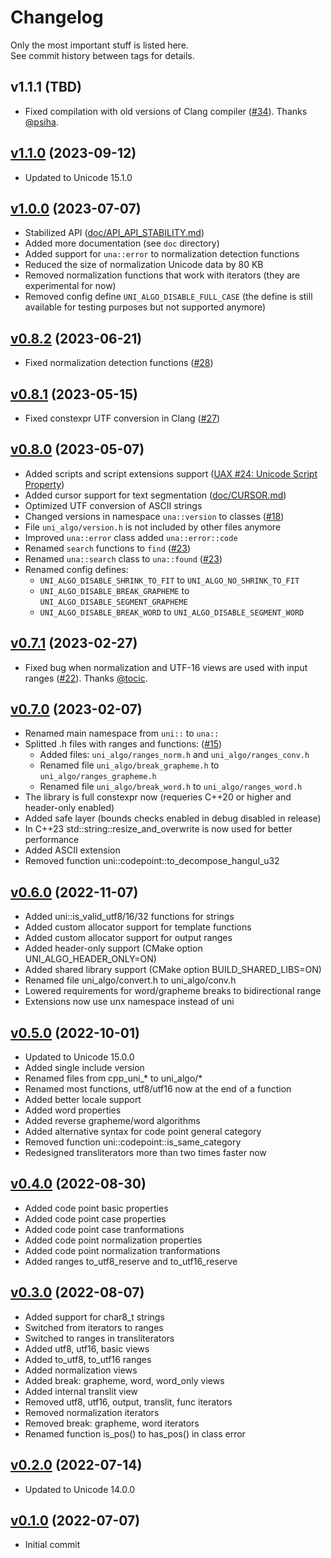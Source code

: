# Changelog
Only the most important stuff is listed here.<br>
See commit history between tags for details.

## v1.1.1 (TBD)
- Fixed compilation with old versions of Clang compiler ([#34](https://github.com/uni-algo/uni-algo/pull/34)). Thanks [@psiha](https://github.com/psiha).

## [v1.1.0](https://github.com/uni-algo/uni-algo/tree/v1.1.0) (2023-09-12)
- Updated to Unicode 15.1.0

## [v1.0.0](https://github.com/uni-algo/uni-algo/tree/v1.0.0) (2023-07-07)
- Stabilized API ([doc/API_API_STABILITY.md](doc/API_API_STABILITY.md))
- Added more documentation (see `doc` directory)
- Added support for `una::error` to normalization detection functions
- Reduced the size of normalization Unicode data by 80 KB
- Removed normalization functions that work with iterators (they are experimental for now)
- Removed config define `UNI_ALGO_DISABLE_FULL_CASE` (the define is still available for testing purposes but not supported anymore)

## [v0.8.2](https://github.com/uni-algo/uni-algo/tree/v0.8.2) (2023-06-21)
- Fixed normalization detection functions ([#28](https://github.com/uni-algo/uni-algo/issues/28))

## [v0.8.1](https://github.com/uni-algo/uni-algo/tree/v0.8.1) (2023-05-15)
- Fixed constexpr UTF conversion in Clang ([#27](https://github.com/uni-algo/uni-algo/issues/27))

## [v0.8.0](https://github.com/uni-algo/uni-algo/tree/v0.8.0) (2023-05-07)
- Added scripts and script extensions support ([UAX #24: Unicode Script Property](https://www.unicode.org/reports/tr24))
- Added cursor support for text segmentation ([doc/CURSOR.md](doc/CURSOR.md))
- Optimized UTF conversion of ASCII strings
- Changed versions in namespace `una::version` to classes ([#18](https://github.com/uni-algo/uni-algo/issues/18))
- File `uni_algo/version.h` is not included by other files anymore
- Improved `una::error` class added `una::error::code`
- Renamed `search` functions to `find` ([#23](https://github.com/uni-algo/uni-algo/issues/23))
- Renamed `una::search` class to `una::found` ([#23](https://github.com/uni-algo/uni-algo/issues/23))
- Renamed config defines:
  - `UNI_ALGO_DISABLE_SHRINK_TO_FIT` to `UNI_ALGO_NO_SHRINK_TO_FIT`
  - `UNI_ALGO_DISABLE_BREAK_GRAPHEME` to `UNI_ALGO_DISABLE_SEGMENT_GRAPHEME`
  - `UNI_ALGO_DISABLE_BREAK_WORD` to `UNI_ALGO_DISABLE_SEGMENT_WORD`

## [v0.7.1](https://github.com/uni-algo/uni-algo/tree/v0.7.1) (2023-02-27)
- Fixed bug when normalization and UTF-16 views are used with input ranges ([#22](https://github.com/uni-algo/uni-algo/issues/22)). Thanks [@tocic](https://github.com/tocic).

## [v0.7.0](https://github.com/uni-algo/uni-algo/tree/v0.7.0) (2023-02-07)
- Renamed main namespace from `uni::` to `una::`
- Splitted .h files with ranges and functions: ([#15](https://github.com/uni-algo/uni-algo/issues/15))
  - Added files: `uni_algo/ranges_norm.h` and `uni_algo/ranges_conv.h`
  - Renamed file `uni_algo/break_grapheme.h` to `uni_algo/ranges_grapheme.h`
  - Renamed file `uni_algo/break_word.h` to `uni_algo/ranges_word.h`
- The library is full constexpr now (requeries C++20 or higher and header-only enabled)
- Added safe layer (bounds checks enabled in debug disabled in release)
- In C++23 std::string::resize_and_overwrite is now used for better performance
- Added ASCII extension
- Removed function uni::codepoint::to_decompose_hangul_u32

## [v0.6.0](https://github.com/uni-algo/uni-algo/tree/v0.6.0) (2022-11-07)
- Added uni::is_valid_utf8/16/32 functions for strings
- Added custom allocator support for template functions
- Added custom allocator support for output ranges
- Added header-only support (CMake option UNI_ALGO_HEADER_ONLY=ON)
- Added shared library support (CMake option BUILD_SHARED_LIBS=ON)
- Renamed file uni_algo/convert.h to uni_algo/conv.h
- Lowered requirements for word/grapheme breaks to bidirectional range
- Extensions now use unx namespace instead of uni

## [v0.5.0](https://github.com/uni-algo/uni-algo/tree/v0.5.0) (2022-10-01)
- Updated to Unicode 15.0.0
- Added single include version
- Renamed files from cpp_uni_* to uni_algo/*
- Renamed most functions, utf8/utf16 now at the end of a function
- Added better locale support
- Added word properties
- Added reverse grapheme/word algorithms
- Added alternative syntax for code point general category
- Removed function uni::codepoint::is_same_category
- Redesigned transliterators more than two times faster now

## [v0.4.0](https://github.com/uni-algo/uni-algo/tree/v0.4.0) (2022-08-30)
- Added code point basic properties
- Added code point case properties
- Added code point case tranformations
- Added code point normalization properties
- Added code point normalization tranformations
- Added ranges to_utf8_reserve and to_utf16_reserve

## [v0.3.0](https://github.com/uni-algo/uni-algo/tree/v0.3.0) (2022-08-07)
- Added support for char8_t strings
- Switched from iterators to ranges
- Switched to ranges in transliterators
- Added utf8, utf16, basic views
- Added to_utf8, to_utf16 ranges
- Added normalization views
- Added break: grapheme, word, word_only views
- Added internal translit view
- Removed utf8, utf16, output, translit, func iterators
- Removed normalization iterators
- Removed break: grapheme, word iterators
- Renamed function is_pos() to has_pos() in class error

## [v0.2.0](https://github.com/uni-algo/uni-algo/tree/v0.2.0) (2022-07-14)
- Updated to Unicode 14.0.0

## [v0.1.0](https://github.com/uni-algo/uni-algo/tree/v0.1.0) (2022-07-07)
- Initial commit
